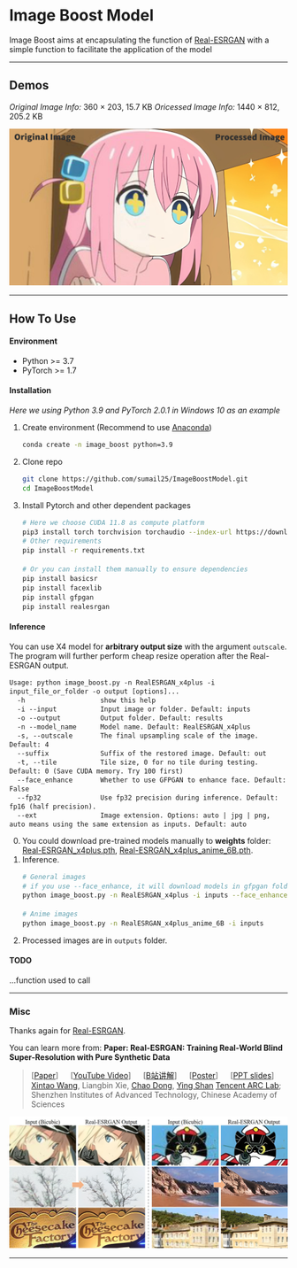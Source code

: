 # Image Boost Model

Image Boost aims at encapsulating the function of [Real-ESRGAN](https://github.com/xinntao/Real-ESRGAN) with a simple function to facilitate the application of the model

---

## Demos

*Original Image Info:* 360 $\times$ 203, 15.7 KB
*Oricessed Image Info:* 1440 $\times$ 812, 205.2 KB
<p align="center">
    <img src="assets/demo.jpg" width="700"/>
</p>

---

## How To Use

#### Environment
- Python >= 3.7
- PyTorch >= 1.7

#### Installation
*Here we using Python 3.9 and PyTorch 2.0.1 in Windows 10 as an example*
1. Create environment (Recommend to use [Anaconda](https://www.anaconda.com/))
   ```bash
   conda create -n image_boost python=3.9
   ```
2. Clone repo
   ```bash
   git clone https://github.com/sumail25/ImageBoostModel.git
   cd ImageBoostModel
   ```

4. Install Pytorch and other dependent packages
   ```bash
   # Here we choose CUDA 11.8 as compute platform
   pip3 install torch torchvision torchaudio --index-url https://download.pytorch.org/whl/cu118
   # Other requirements
   pip install -r requirements.txt

   # Or you can install them manually to ensure dependencies
   pip install basicsr
   pip install facexlib
   pip install gfpgan
   pip install realesrgan
   ```

#### Inference

You can use X4 model for **arbitrary output size** with the argument `outscale`. The program will further perform cheap resize operation after the Real-ESRGAN output.

```console
Usage: python image_boost.py -n RealESRGAN_x4plus -i input_file_or_folder -o output [options]...
  -h                   show this help
  -i --input           Input image or folder. Default: inputs
  -o --output          Output folder. Default: results
  -n --model_name      Model name. Default: RealESRGAN_x4plus
  -s, --outscale       The final upsampling scale of the image. Default: 4
  --suffix             Suffix of the restored image. Default: out
  -t, --tile           Tile size, 0 for no tile during testing. Default: 0 (Save CUDA memory. Try 100 first)
  --face_enhance       Whether to use GFPGAN to enhance face. Default: False
  --fp32               Use fp32 precision during inference. Default: fp16 (half precision).
  --ext                Image extension. Options: auto | jpg | png, auto means using the same extension as inputs. Default: auto
```
0. You could download pre-trained models manually to **weights** folder: [Real-ESRGAN_x4plus.pth](https://github.com/xinntao/Real-ESRGAN/releases/download/v0.1.0/RealESRGAN_x4plus.pth), [Real-ESRGAN_x4plus_anime_6B.pth](https://github.com/xinntao/Real-ESRGAN/releases/download/v0.2.2.4/RealESRGAN_x4plus_anime_6B.pth).
1. Inference.
   ```bash
   # General images
   # if you use --face_enhance, it will download models in gfpgan folder for face enhance.
   python image_boost.py -n RealESRGAN_x4plus -i inputs --face_enhance

   # Anime images
   python image_boost.py -n RealESRGAN_x4plus_anime_6B -i inputs
   ```
3. Processed images are in `outputs` folder.

#### TODO
...function used to call

---


### Misc
Thanks again for [Real-ESRGAN](https://github.com/xinntao/Real-ESRGAN).

You can learn more from: **Paper: Real-ESRGAN: Training Real-World Blind Super-Resolution with Pure Synthetic Data**

> [[Paper](https://arxiv.org/abs/2107.10833)] &emsp; [[YouTube Video](https://www.youtube.com/watch?v=fxHWoDSSvSc)] &emsp; [[B站讲解](https://www.bilibili.com/video/BV1H34y1m7sS/)] &emsp; [[Poster](https://xinntao.github.io/projects/RealESRGAN_src/RealESRGAN_poster.pdf)] &emsp; [[PPT slides](https://docs.google.com/presentation/d/1QtW6Iy8rm8rGLsJ0Ldti6kP-7Qyzy6XL/edit?usp=sharing&ouid=109799856763657548160&rtpof=true&sd=true)]
> [Xintao Wang](https://xinntao.github.io/), Liangbin Xie, [Chao Dong](https://scholar.google.com.hk/citations?user=OSDCB0UAAAAJ), [Ying Shan](https://scholar.google.com/citations?user=4oXBp9UAAAAJ&hl=en)
> [Tencent ARC Lab](https://arc.tencent.com/en/ai-demos/imgRestore); Shenzhen Institutes of Advanced Technology, Chinese Academy of Sciences

<p align="center">
  <img src="assets/teaser.jpg">
</p>

---